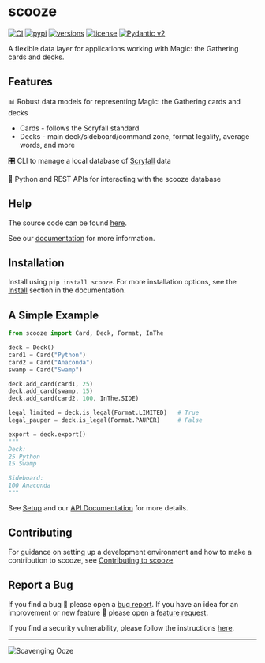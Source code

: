 # scooze

[![CI](https://img.shields.io/github/actions/workflow/status/arcavios/scooze/ci.yml?branch=dev&logo=github&label=CI)](https://github.com/arcavios/scooze/actions?query=event%3Apush+branch%3Adev+workflow%3A%22Continuous+Integration%22)
[![pypi](https://img.shields.io/pypi/v/scooze.svg)](https://pypi.python.org/pypi/scooze)
[![versions](https://img.shields.io/pypi/pyversions/scooze.svg)](https://github.com/arcavios/scooze)
[![license](https://img.shields.io/badge/license-MIT-green)](https://github.com/arcavios/scooze/blob/dev/LICENSE)
[![Pydantic v2](https://img.shields.io/endpoint?url=https://raw.githubusercontent.com/pydantic/pydantic/main/docs/badge/v2.json)](https://pydantic.dev)

A flexible data layer for applications working with Magic: the Gathering cards and decks.

## Features

📊 Robust data models for representing Magic: the Gathering cards and decks

- Cards - follows the Scryfall standard
- Decks - main deck/sideboard/command zone, format legality, average words, and more

🎛️ CLI to manage a local database of [Scryfall](https://scryfall.com/docs/api/bulk-data) data

🐍 Python and REST APIs for interacting with the scooze database

## Help

The source code can be found [here](https://github.com/arcavios/scooze).

See our [documentation](https://scooze.readthedocs.io/en/stable/) for more information.

## Installation

Install using `pip install scooze`. For more installation options, see the [Install](https://scooze.readthedocs.io/en/stable/installation) section in the documentation.

## A Simple Example

``` python
from scooze import Card, Deck, Format, InThe

deck = Deck()
card1 = Card("Python")
card2 = Card("Anaconda")
swamp = Card("Swamp")

deck.add_card(card1, 25)
deck.add_card(swamp, 15)
deck.add_card(card2, 100, InThe.SIDE)

legal_limited = deck.is_legal(Format.LIMITED)   # True
legal_pauper = deck.is_legal(Format.PAUPER)     # False

export = deck.export()
"""
Deck:
25 Python
15 Swamp

Sideboard:
100 Anaconda
"""
```

See [Setup](https://scooze.readthedocs.io/en/stable/setup/) and our [API Documentation](https://scooze.readthedocs.io/en/stable/dataclasses/card/) for more details.

## Contributing

For guidance on setting up a development environment and how to make a contribution to scooze, see [Contributing to scooze](https://scooze.readthedocs.io/en/stable/contributing).

## Report a Bug

If you find a bug 🐛 please open a [bug report](https://github.com/arcavios/scooze/issues/new?assignees=&labels=bug&template=bug_report.md&title=). If you have an idea for an improvement or new feature 🚀 please open a [feature request](https://github.com/arcavios/scooze/issues/new?assignees=&labels=enhancement&template=feature_request.md&title=).

If you find a security vulnerability, please follow the instructions [here](https://github.com/arcavios/scooze/security/policy).

---

![Scavenging Ooze](https://cards.scryfall.io/large/front/4/8/487116ab-b885-406b-aa54-56cb67eb3ca5.jpg?1594737205)

